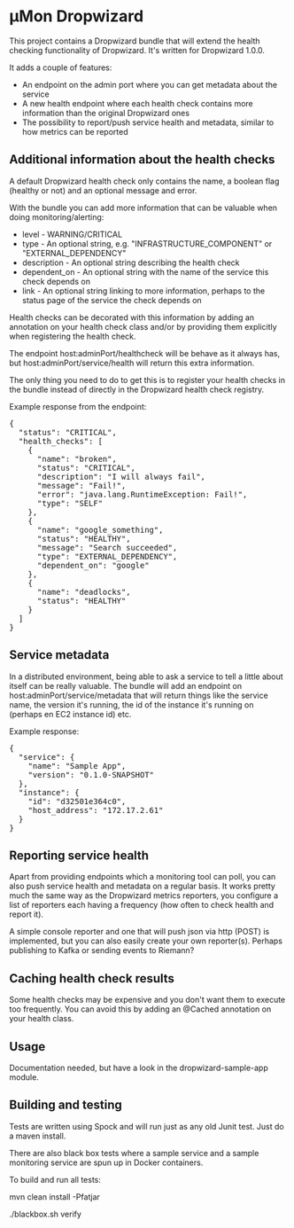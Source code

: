 µMon Dropwizard
=====================

This project contains a Dropwizard bundle that will extend the health checking functionality of Dropwizard. It's written for Dropwizard 1.0.0.

It adds a couple of features:

* An endpoint on the admin port where you can get metadata about the service
* A new health endpoint where each health check contains more information than the original Dropwizard ones
* The possibility to report/push service health and metadata, similar to how metrics can be reported

Additional information about the health checks
--------------------------------------------------

A default Dropwizard health check only contains the name, a boolean flag (healthy or not) and an optional message and error.

With the bundle you can add more information that can be valuable when doing monitoring/alerting:

* level - WARNING/CRITICAL
* type - An optional string, e.g. "INFRASTRUCTURE_COMPONENT" or "EXTERNAL_DEPENDENCY"
* description - An optional string describing the health check
* dependent_on - An optional string with the name of the service this check depends on
* link - An optional string linking to more information, perhaps to the status page of the service the check depends on

Health checks can be decorated with this information by adding an annotation on your health check class and/or by providing them
explicitly when registering the health check.

The endpoint host:adminPort/healthcheck will be behave as it always has, but host:adminPort/service/health
will return this extra information.

The only thing you need to do to get this is to register your health checks in the bundle instead of directly in the Dropwizard
health check registry.

Example response from the endpoint:

<pre>
{
  "status": "CRITICAL",
  "health_checks": [
    {
      "name": "broken",
      "status": "CRITICAL",
      "description": "I will always fail",
      "message": "Fail!",
      "error": "java.lang.RuntimeException: Fail!",
      "type": "SELF"
    },
    {
      "name": "google_something",
      "status": "HEALTHY",
      "message": "Search succeeded",
      "type": "EXTERNAL_DEPENDENCY",
      "dependent_on": "google"
    },
    {
      "name": "deadlocks",
      "status": "HEALTHY"
    }
  ]
}
</pre>

Service metadata
----------------

In a distributed environment, being able to ask a service to tell a little about itself can be really valuable. The bundle
will add an endpoint on host:adminPort/service/metadata that will return things like the service name, the version it's running,
the id of the instance it's running on (perhaps en EC2 instance id) etc.

Example response:

<pre>
{
  "service": {
    "name": "Sample App",
    "version": "0.1.0-SNAPSHOT"
  },
  "instance": {
    "id": "d32501e364c0",
    "host_address": "172.17.2.61"
  }
}
</pre>

Reporting service health
------------------------

Apart from providing endpoints which a monitoring tool can poll, you can also push service health and metadata on a regular basis. It works
pretty much the same way as the Dropwizard metrics reporters, you configure a list of reporters each having a frequency
(how often to check health and report it).

A simple console reporter and one that will push json via http (POST) is implemented, but you can also easily create your own reporter(s). Perhaps publishing to Kafka or sending events to Riemann?

Caching health check results
----------------------------

Some health checks may be expensive and you don't want them to execute too frequently. You can avoid this by adding an @Cached annotation
on your health class.

Usage
-----

Documentation needed, but have a look in the dropwizard-sample-app module.

Building and testing
--------------------

Tests are written using Spock and will run just as any old Junit test. Just do a maven install.

There are also black box tests where a sample service and a sample monitoring service are spun up in Docker containers.

To build and run all tests:

mvn clean install -Pfatjar

./blackbox.sh verify
